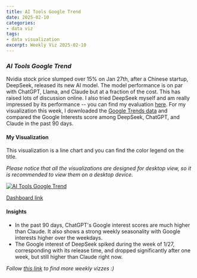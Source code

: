 ```yaml
---
title: AI Tools Google Trend
date: 2025-02-10
categories:
- data viz
tags:
- data visualization
excerpt: Weekly Viz 2025-02-10
---
```


### *AI Tools Google Trend*

Nvidia stock price slumped over 15% on Jan 27th, after a Chinese startup, DeepSeek, released its new AI model. The model performance is on par with ChatGPT, Llama, and Claude but at a fraction of the cost. This has raised lots of discussion online. I also tried DeepSeek myself and am really impressed by its performance -- you can find my evaluation [here](https://yudong-94.github.io/personal-website/blog/DeekSeepDSEvaluation/). For my visualization this week, I downloaded the [Google Trends data](https://trends.google.com/trends/explore?date=today%203-m&geo=US&q=deepseek,chatgpt,claude&hl=en) and compared the Google Interests score among DeepSeek, ChatGPT, and Claude in the past 90 days.  

#### My Visualization

This visualization is a line chart and you can find the color legend on the title.    

*Please notice that all the visualizations are designed for desktop view, so it is recommended to view them on a desktop device.*  

<div class='tableauPlaceholder' id='viz1739255093755' style='position: relative'>
  <noscript><a href='#'>
    <img alt='AI Tools Google Trend ' src='https:&#47;&#47;public.tableau.com&#47;static&#47;images&#47;20&#47;20250210AIToolsGoogleTrend&#47;AIToolsGoogleTrend&#47;1_rss.png' style='border: none' />
  </a></noscript>
  <object class='tableauViz'  style='display:none;'>
    <param name='host_url' value='https%3A%2F%2Fpublic.tableau.com%2F' />
    <param name='embed_code_version' value='3' />
    <param name='site_root' value='' />
    <param name='name' value='20250210AIToolsGoogleTrend&#47;AIToolsGoogleTrend' />
    <param name='tabs' value='no' />
    <param name='toolbar' value='yes' />
    <param name='static_image' value='https:&#47;&#47;public.tableau.com&#47;static&#47;images&#47;20&#47;20250210AIToolsGoogleTrend&#47;AIToolsGoogleTrend&#47;1.png' />
    <param name='animate_transition' value='yes' />
    <param name='display_static_image' value='yes' />
    <param name='display_spinner' value='yes' />
    <param name='display_overlay' value='yes' />
    <param name='display_count' value='yes' />
    <param name='language' value='en-US' />
    <param name='filter' value='publish=yes' />
  </object></div>   
  <script type='text/javascript'>              
    var divElement = document.getElementById('viz1739255093755');     
    var vizElement = divElement.getElementsByTagName('object')[0];                 
    if ( divElement.offsetWidth > 800 ) { vizElement.style.width='800px';vizElement.style.height='627px';} else if ( divElement.offsetWidth > 500 ) { vizElement.style.width='800px';vizElement.style.height='627px';} else { vizElement.style.width='100%';vizElement.style.height='727px';}            
    var scriptElement = document.createElement('script');         
    scriptElement.src = 'https://public.tableau.com/javascripts/api/viz_v1.js';      
    vizElement.parentNode.insertBefore(scriptElement, vizElement);            
  </script>

[Dashboard link](https://public.tableau.com/views/20250210AIToolsGoogleTrend/AIToolsGoogleTrend?:language=en-US&publish=yes&:sid=&:redirect=auth&:display_count=n&:origin=viz_share_link)

#### Insights
* In the past 90 days, ChatGPT's Google interest scores are much higher than Claude. It also shows a strong weekly seasonality with Google interests higher over the weekdays.
* The Google interest of DeepSeek spiked during the week of 1/27, corresponding with its release time, and dropped significantly after one week, but still higher than Claude right now.  

*Follow [this link](https://yudong-94.github.io/personal-website/data%20viz/WeeklyViz2025/) to find more weekly vizzes :)*
